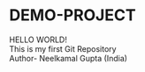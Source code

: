 # DEMO-PROJECT
HELLO WORLD!
<br>
This is my first Git Repository
<br>
Author- Neelkamal Gupta 
(India)

